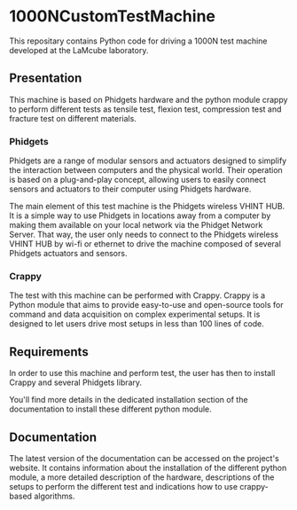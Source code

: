 # 1000NCustomTestMachine
This repositary contains Python code for driving a 1000N test machine developed
at the LaMcube laboratory. 

## Presentation 

This machine is based on Phidgets hardware and the python module crappy to 
perform different tests as tensile test, flexion test, compression test and 
fracture test on different materials.

### Phidgets

Phidgets are a range of modular sensors and actuators designed to simplify the 
interaction between computers and the physical world. Their operation is based 
on a plug-and-play concept, allowing users to easily connect sensors and 
actuators to their computer using Phidgets hardware.


The main element of this test machine is the Phidgets wireless VHINT HUB. It is
a simple way to use Phidgets in locations away from a computer by making them 
available on your local network via the Phidget Network Server. That way, the 
user only needs to connect to the Phidgets wireless VHINT HUB by wi-fi or 
ethernet to drive the machine composed of several Phidgets actuators and 
sensors.

### Crappy

The test with this machine can be performed with Crappy. Crappy is a Python 
module that aims to provide easy-to-use and open-source tools for command and 
data acquisition on complex experimental setups. It is designed to let users 
drive most setups in less than 100 lines of code. 

## Requirements

In order to use this machine and perform test, the user has then to install 
Crappy and several Phidgets library.

You'll find more details in the dedicated installation section of the 
documentation to install these different python module.

## Documentation

The latest version of the documentation can be accessed on the project's 
website. It contains information about the installation of the different python
module, a more detailed description of the hardware, descriptions of the setups
to perform the different test and indications how to use crappy-based 
algorithms.
